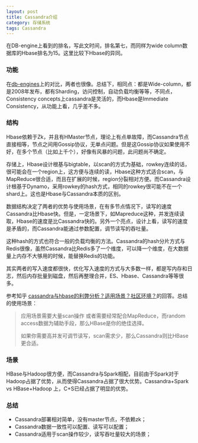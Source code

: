 ```yaml
---
layout: post
title: Cassandra介绍
category: 存储系统
tags: Cassandra
---
```


在DB-engine上看到的排名，写此文时间，排名第七，而同样为wide column数据库的Hbase排名为15。这里比较下Hbase的异同。

### 功能 ###
在[db-engines](https://db-engines.com/en/system/Cassandra%3BHBase)上的对比，两者也很像。总结下，相同点：都是Wide-column，都是2008年发布，都有Sharding，访问控制，自动负载均衡等等，不同点，Consistency concepts上cassandra是灵活的，而Hbase是Immediate Consistency，从功能上看，几乎差不多。

### 结构 ###
Hbase依赖于Zk，并且有HMaster节点，理论上有点单故障，而Cassandra节点直接相等，节点之间用Gossip协议，无单点问题。但是这Gossip协议如果使用不好，在多个节点（比如上千个），好像有风暴的问题，此问题尚不确定。

存储上，Hbase设计根基与bigtable，以scan的方式为基础，rowkey连续的话，很可能会在一个region上，这方便与连续的读，Hbase这种方式适合scan，与MapReduce很合适，而且在扩展的时候，region分裂相对方便。而Cassandra设计根基于Dynamo，采用rowkey的hash方式，相同的rowkey很可能不在一个shard上。这也是Hbase与Cassandra本质的区别。

数据结构决定了两者的优势与使用场景，在有多节点情况下，读写的速度Cassandra比Hbase快。但是，一定场景下，如Mapreduce这种，并发连续读取，Hbase的速度是比Cassandra快的。另外一个亮点，设计上看，读写的速度是矛盾的，而Cassandra能通过参数配置，调节读写的吞吐量。

这种hash的方式也符合一般的负载均衡的方法。Cassandra的hash分片方式与Redis很像，虽然Cassandra比Redis多了一个维度，可以降一个维度，在大数据量上内存不大够用的时候，能替换Redis的功能。

其实两者的写入速度都很快，优化写入速度的方式与大多数一样，都是写内存和日志，然后内存批量到磁盘，然后再整理合并，ES、Hbase、Cassandra等等很多。

参考知乎
[cassandra与hbase的利弊分析？适用场景？社区环境？](https://www.zhihu.com/question/20152327/answer/95843437)的回答。总结的使用场景：
> 应用场景需要大量scan操作 或者需要经常配合MapReduce，而random access数据为辅助手段，那么HBase是你的绝佳选择。
> 
> 如果你需要高并发可调节读写，scan需求少，那么Cassandra则比HBase更合适。

### 场景 ###
HBase与Hadoop很方便，而Cassandra与Spark相配，目前由于Spark对于Hadoop占据了优势，从而使得Cassandra占据了很大优势。Cassandra+Spark vs HBase+Hadoop 上，C+S已经占据了明显的优势。

### 总结 ###
- Cassandra部署相对简单，没有master节点，不依赖zk；
- Cassandra数据一致性可以配置、读写可以配置；
- Cassandra适用于scan操作较少，读写吞吐量较大的场景；




